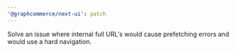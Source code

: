 ```yaml
---
'@graphcommerce/next-ui': patch
---
```


Solve an issue where internal full URL's would cause prefetching errors and would use a hard navigation.
